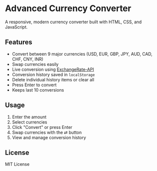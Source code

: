 # Advanced Currency Converter

A responsive, modern currency converter built with HTML, CSS, and JavaScript.

## Features
- Convert between 9 major currencies (USD, EUR, GBP, JPY, AUD, CAD, CHF, CNY, INR)
- Swap currencies easily
- Live conversion using [ExchangeRate-API](https://www.exchangerate-api.com/)
- Conversion history saved in `localStorage`
- Delete individual history items or clear all
- Press Enter to convert
- Keeps last 10 conversions


## Usage
1. Enter the amount
2. Select currencies
3. Click "Convert" or press Enter
4. Swap currencies with the ⇄ button
5. View and manage conversion history

## License
MIT License
